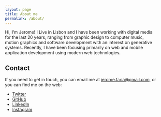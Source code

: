 ```yaml
---
layout: page
title: About me
permalink: /about/
---
```


Hi, I'm Jerome! I Live in Lisbon and I have been working with digital media for the last 20 years, ranging from graphic design to computer music, motion graphics and software development with an interest on generative systems. Recently, I have been focusing primarily on web and mobile application development using modern web technologies.

## Contact

If you need to get in touch, you can email me at [jerome.faria@gmail.com][email], or you can find me on the web:

- [Twitter][twitter]
- [GitHub][github]
- [LinkedIn][linkedin]
- [Instagram][instagram]

[email]: mailto:jerome.faria@gmail.com
[twitter]: https://twitter.com/jeromefaria
[github]: https://github.com/jeromefaria
[linkedin]: https://www.linkedin.com/in/jeromefaria
[instagram]: https://instagram.com/jeromefaria
